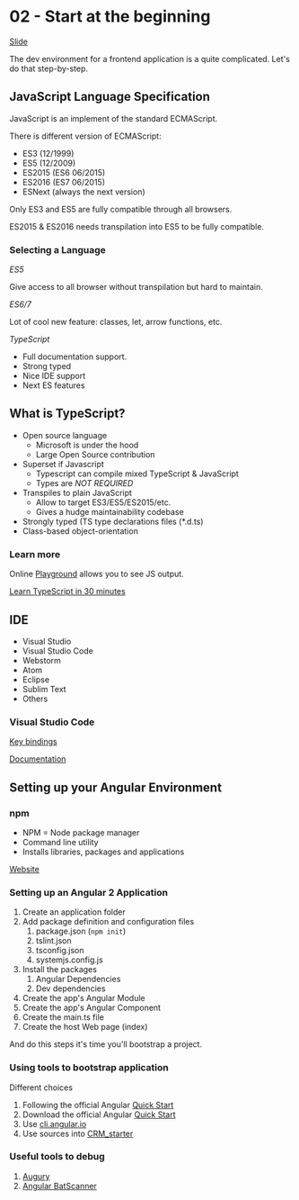 # 02 - Start at the beginning

[Slide](https://goo.gl/OkUdLU)

The dev environment for a frontend application is a quite complicated.
Let's do that step-by-step.

## JavaScript Language Specification

JavaScript is an implement of the standard ECMAScript.

There is different version of ECMAScript:
- ES3 (12/1999)
- ES5 (12/2009)
- ES2015 (ES6 06/2015)
- ES2016 (ES7 06/2015)
- ESNext (always the next version)

Only ES3 and ES5 are fully compatible through all browsers.

ES2015 & ES2016 needs transpilation into ES5 to be fully compatible.

### Selecting a Language

*ES5*

Give access to all browser without transpilation but hard to maintain.

*ES6/7*

Lot of cool new feature: classes, let, arrow functions, etc.

*TypeScript*

- Full documentation support.
- Strong typed
- Nice IDE support
- Next ES features

## What is TypeScript?

- Open source language
    - Microsoft is under the hood
    - Large Open Source contribution
- Superset if Javascript
    - Typescript can compile mixed TypeScript & JavaScript
    - Types are *NOT REQUIRED*
- Transpiles to plain JavaScript
    - Allow to target ES3/ES5/ES2015/etc.
    - Gives a hudge maintainability codebase
- Strongly typed (TS type declarations files (*.d.ts)
- Class-based object-orientation

### Learn more

Online [Playground](http://www.typescriptlang.org/play/) allows you to see JS output.

[Learn TypeScript in 30 minutes](http://tutorialzine.com/2016/07/learn-typescript-in-30-minutes/)

## IDE

- Visual Studio
- Visual Studio Code
- Webstorm
- Atom
- Eclipse
- Sublim Text
- Others

### Visual Studio Code

[Key bindings](https://code.visualstudio.com/docs/customization/keybindings)

[Documentation](https://code.visualstudio.com/docs)

## Setting up your Angular Environment

### npm

- NPM = Node package manager
- Command line utility
- Installs libraries, packages and applications

[Website](https://www.npmjs.com/)

### Setting up an Angular 2 Application

1. Create an application folder
2. Add package definition and configuration files
    1. package.json (`npm init`)
    2. tslint.json
    3. tsconfig.json
    4. systemjs.config.js
3. Install the packages
    1. Angular Dependencies
    2. Dev dependencies
4. Create the app's Angular Module
5. Create the app's Angular Component
6. Create the main.ts file
7. Create the host Web page (index)

And do this steps it's time you'll bootstrap a project.

### Using tools to bootstrap application

Different choices

1. Following the official Angular [Quick Start](https://angular.io/docs/ts/latest/quickstart.html)
2. Download the official Angular [Quick Start](https://github.com/angular/quickstart)
3. Use [cli.angular.io](cli.angular.io)
4. Use sources into [CRM_starter](CRM_starter/README.md)

### Useful tools to debug

1. [Augury](https://augury.angular.io)
2. [Angular BatScanner](https://github.com/douglasduteil/angular-batscanner)